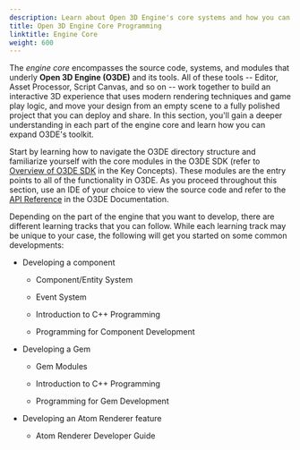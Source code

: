 ```yaml
---
description: Learn about Open 3D Engine's core systems and how you can extend the systems by programming.
title: Open 3D Engine Core Programming
linktitle: Engine Core
weight: 600
---
```


The *engine core* encompasses the source code, systems, and modules that underly **Open 3D Engine (O3DE)** and its tools. All of these tools -- Editor, Asset Processor, Script Canvas, and so on -- work together to build an interactive 3D experience that uses modern rendering techniques and game play logic, and move your design from an empty scene to a fully polished project that you can deploy and share. In this section, you'll gain a deeper understanding in each part of the engine core and learn how you can expand O3DE's toolkit.

Start by learning how to navigate the O3DE directory structure and familiarize yourself with the core modules in the O3DE SDK (refer to [Overview of O3DE SDK](/docs/welcome-guide/key-concepts.md) in the Key Concepts). These modules are the entry points to all of the functionality in O3DE. As you proceed throughout this section, use an IDE of your choice to view the source code and refer to the [API Reference](/docs/api/) in the O3DE Documentation.

Depending on the part of the engine that you want to develop, there are different learning tracks that you can follow. While each learning track may be unique to your case, the following will get you started on some common developments:

- Developing a component
  
  - Component/Entity System
  
  - Event System
  
  - Introduction to C++ Programming
  
  - Programming for Component Development

- Developing a Gem
  
  - Gem Modules
  
  - Introduction to C++ Programming
  
  - Programming for Gem Development

- Developing an Atom Renderer feature
  
  - Atom Renderer Developer Guide
